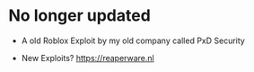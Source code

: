 # No longer updated


- A old Roblox Exploit by my old company called PxD Security

- New Exploits? https://reaperware.nl
